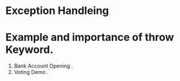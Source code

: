 
# Exception Handleing 



# Example and importance of throw Keyword.




1)    Bank Account Opening .
2)    Voting Demo .
